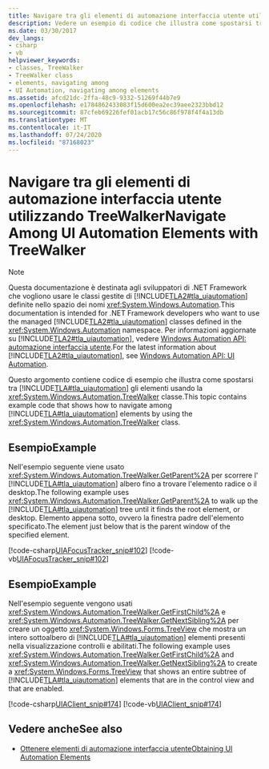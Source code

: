 ```yaml
---
title: Navigare tra gli elementi di automazione interfaccia utente utilizzando TreeWalker
description: Vedere un esempio di codice che illustra come spostarsi tra gli elementi di automazione interfaccia utente usando la classe TreeWalker.
ms.date: 03/30/2017
dev_langs:
- csharp
- vb
helpviewer_keywords:
- classes, TreeWalker
- TreeWalker class
- elements, navigating among
- UI Automation, navigating among elements
ms.assetid: afcd21dc-2ffa-48c9-9332-51269f44b7e9
ms.openlocfilehash: e1784862433083f15d600ea2ec39aee2323bbd12
ms.sourcegitcommit: 87cfeb69226fef01acb17c56c86f978f4f4a13db
ms.translationtype: MT
ms.contentlocale: it-IT
ms.lasthandoff: 07/24/2020
ms.locfileid: "87168023"
---
```

# <a name="navigate-among-ui-automation-elements-with-treewalker"></a><span data-ttu-id="ed9e9-103">Navigare tra gli elementi di automazione interfaccia utente utilizzando TreeWalker</span><span class="sxs-lookup"><span data-stu-id="ed9e9-103">Navigate Among UI Automation Elements with TreeWalker</span></span>
> [!NOTE]
> <span data-ttu-id="ed9e9-104">Questa documentazione è destinata agli sviluppatori di .NET Framework che vogliono usare le classi gestite di [!INCLUDE[TLA2#tla_uiautomation](../../../includes/tla2sharptla-uiautomation-md.md)] definite nello spazio dei nomi <xref:System.Windows.Automation>.</span><span class="sxs-lookup"><span data-stu-id="ed9e9-104">This documentation is intended for .NET Framework developers who want to use the managed [!INCLUDE[TLA2#tla_uiautomation](../../../includes/tla2sharptla-uiautomation-md.md)] classes defined in the <xref:System.Windows.Automation> namespace.</span></span> <span data-ttu-id="ed9e9-105">Per informazioni aggiornate su [!INCLUDE[TLA2#tla_uiautomation](../../../includes/tla2sharptla-uiautomation-md.md)], vedere [Windows Automation API: automazione interfaccia utente](/windows/win32/winauto/entry-uiauto-win32).</span><span class="sxs-lookup"><span data-stu-id="ed9e9-105">For the latest information about [!INCLUDE[TLA2#tla_uiautomation](../../../includes/tla2sharptla-uiautomation-md.md)], see [Windows Automation API: UI Automation](/windows/win32/winauto/entry-uiauto-win32).</span></span>  
  
 <span data-ttu-id="ed9e9-106">Questo argomento contiene codice di esempio che illustra come spostarsi tra [!INCLUDE[TLA#tla_uiautomation](../../../includes/tlasharptla-uiautomation-md.md)] gli elementi usando la <xref:System.Windows.Automation.TreeWalker> classe.</span><span class="sxs-lookup"><span data-stu-id="ed9e9-106">This topic contains example code that shows how to navigate among [!INCLUDE[TLA#tla_uiautomation](../../../includes/tlasharptla-uiautomation-md.md)] elements by using the <xref:System.Windows.Automation.TreeWalker> class.</span></span>  
  
## <a name="example"></a><span data-ttu-id="ed9e9-107">Esempio</span><span class="sxs-lookup"><span data-stu-id="ed9e9-107">Example</span></span>  
 <span data-ttu-id="ed9e9-108">Nell'esempio seguente viene usato <xref:System.Windows.Automation.TreeWalker.GetParent%2A> per scorrere l' [!INCLUDE[TLA#tla_uiautomation](../../../includes/tlasharptla-uiautomation-md.md)] albero fino a trovare l'elemento radice o il desktop.</span><span class="sxs-lookup"><span data-stu-id="ed9e9-108">The following example uses <xref:System.Windows.Automation.TreeWalker.GetParent%2A> to walk up the [!INCLUDE[TLA#tla_uiautomation](../../../includes/tlasharptla-uiautomation-md.md)] tree until it finds the root element, or desktop.</span></span> <span data-ttu-id="ed9e9-109">Elemento appena sotto, ovvero la finestra padre dell'elemento specificato.</span><span class="sxs-lookup"><span data-stu-id="ed9e9-109">The element just below that is the parent window of the specified element.</span></span>  
  
 [!code-csharp[UIAFocusTracker_snip#102](../../../samples/snippets/csharp/VS_Snippets_Wpf/UIAFocusTracker_snip/CSharp/FocusTracker.cs#102)]
 [!code-vb[UIAFocusTracker_snip#102](../../../samples/snippets/visualbasic/VS_Snippets_Wpf/UIAFocusTracker_snip/VisualBasic/FocusTracker.vb#102)]  
  
## <a name="example"></a><span data-ttu-id="ed9e9-110">Esempio</span><span class="sxs-lookup"><span data-stu-id="ed9e9-110">Example</span></span>  
 <span data-ttu-id="ed9e9-111">Nell'esempio seguente vengono usati <xref:System.Windows.Automation.TreeWalker.GetFirstChild%2A> e <xref:System.Windows.Automation.TreeWalker.GetNextSibling%2A> per creare un oggetto <xref:System.Windows.Forms.TreeView> che mostra un intero sottoalbero di [!INCLUDE[TLA#tla_uiautomation](../../../includes/tlasharptla-uiautomation-md.md)] elementi presenti nella visualizzazione controlli e abilitati.</span><span class="sxs-lookup"><span data-stu-id="ed9e9-111">The following example uses <xref:System.Windows.Automation.TreeWalker.GetFirstChild%2A> and <xref:System.Windows.Automation.TreeWalker.GetNextSibling%2A> to create a <xref:System.Windows.Forms.TreeView> that shows an entire subtree of [!INCLUDE[TLA#tla_uiautomation](../../../includes/tlasharptla-uiautomation-md.md)] elements that are in the control view and that are enabled.</span></span>  
  
 [!code-csharp[UIAClient_snip#174](../../../samples/snippets/csharp/VS_Snippets_Wpf/UIAClient_snip/CSharp/ClientForm.cs#174)]
 [!code-vb[UIAClient_snip#174](../../../samples/snippets/visualbasic/VS_Snippets_Wpf/UIAClient_snip/VisualBasic/ClientForm.vb#174)]  
  
## <a name="see-also"></a><span data-ttu-id="ed9e9-112">Vedere anche</span><span class="sxs-lookup"><span data-stu-id="ed9e9-112">See also</span></span>

- [<span data-ttu-id="ed9e9-113">Ottenere elementi di automazione interfaccia utente</span><span class="sxs-lookup"><span data-stu-id="ed9e9-113">Obtaining UI Automation Elements</span></span>](obtaining-ui-automation-elements.md)
